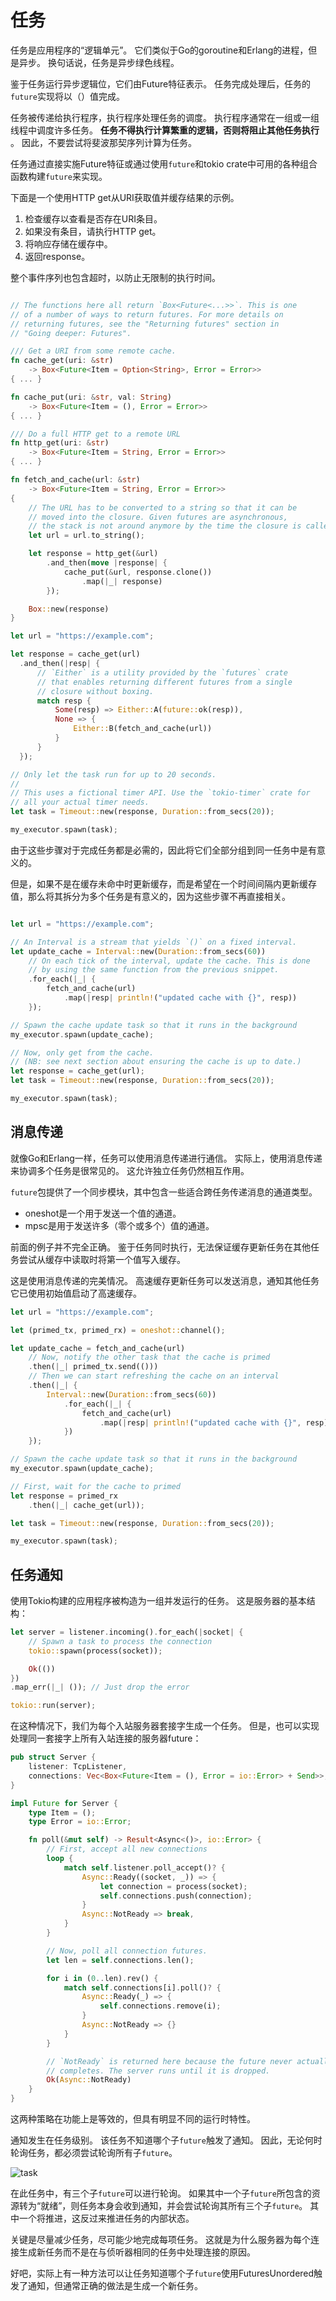 # 任务

任务是应用程序的“逻辑单元”。 它们类似于Go的goroutine和Erlang的进程，但是异步。 换句话说，任务是异步绿色线程。

鉴于任务运行异步逻辑位，它们由Future特征表示。 任务完成处理后，任务的`future`实现将以（）值完成。

任务被传递给执行程序，执行程序处理任务的调度。 执行程序通常在一组或一组线程中调度许多任务。 **任务不得执行计算繁重的逻辑，否则将阻止其他任务执行** 。 因此，不要尝试将斐波那契序列计算为任务。

任务通过直接实施Future特征或通过使用`future`和tokio crate中可用的各种组合函数构建`future`来实现。

下面是一个使用HTTP get从URI获取值并缓存结果的示例。

1. 检查缓存以查看是否存在URI条目。
2. 如果没有条目，请执行HTTP get。
3. 将响应存储在缓存中。
4. 返回response。

整个事件序列也包含超时，以防止无限制的执行时间。

```rust

// The functions here all return `Box<Future<...>>`. This is one
// of a number of ways to return futures. For more details on
// returning futures, see the "Returning futures" section in
// "Going deeper: Futures".

/// Get a URI from some remote cache.
fn cache_get(uri: &str)
    -> Box<Future<Item = Option<String>, Error = Error>>
{ ... }

fn cache_put(uri: &str, val: String)
    -> Box<Future<Item = (), Error = Error>>
{ ... }

/// Do a full HTTP get to a remote URL
fn http_get(uri: &str)
    -> Box<Future<Item = String, Error = Error>>
{ ... }

fn fetch_and_cache(url: &str)
    -> Box<Future<Item = String, Error = Error>>
{
    // The URL has to be converted to a string so that it can be
    // moved into the closure. Given futures are asynchronous,
    // the stack is not around anymore by the time the closure is called.
    let url = url.to_string();

    let response = http_get(&url)
        .and_then(move |response| {
            cache_put(&url, response.clone())
                .map(|_| response)
        });

    Box::new(response)
}

let url = "https://example.com";

let response = cache_get(url)
  .and_then(|resp| {
      // `Either` is a utility provided by the `futures` crate
      // that enables returning different futures from a single
      // closure without boxing.
      match resp {
          Some(resp) => Either::A(future::ok(resp)),
          None => {
              Either::B(fetch_and_cache(url))
          }
      }
  });

// Only let the task run for up to 20 seconds.
//
// This uses a fictional timer API. Use the `tokio-timer` crate for
// all your actual timer needs.
let task = Timeout::new(response, Duration::from_secs(20));

my_executor.spawn(task);
```

由于这些步骤对于完成任务都是必需的，因此将它们全部分组到同一任务中是有意义的。

但是，如果不是在缓存未命中时更新缓存，而是希望在一个时间间隔内更新缓存值，那么将其拆分为多个任务是有意义的，因为这些步骤不再直接相关。

```rust

let url = "https://example.com";

// An Interval is a stream that yields `()` on a fixed interval.
let update_cache = Interval::new(Duration::from_secs(60))
    // On each tick of the interval, update the cache. This is done
    // by using the same function from the previous snippet.
    .for_each(|_| {
        fetch_and_cache(url)
            .map(|resp| println!("updated cache with {}", resp))
    });

// Spawn the cache update task so that it runs in the background
my_executor.spawn(update_cache);

// Now, only get from the cache.
// (NB: see next section about ensuring the cache is up to date.)
let response = cache_get(url);
let task = Timeout::new(response, Duration::from_secs(20));

my_executor.spawn(task);
```

## 消息传递

就像Go和Erlang一样，任务可以使用消息传递进行通信。 实际上，使用消息传递来协调多个任务是很常见的。 这允许独立任务仍然相互作用。

`future`包提供了一个同步模块，其中包含一些适合跨任务传递消息的通道类型。

* oneshot是一个用于发送一个值的通道。
* mpsc是用于发送许多（零个或多个）值的通道。

前面的例子并不完全正确。 鉴于任务同时执行，无法保证缓存更新任务在其他任务尝试从缓存中读取时将第一个值写入缓存。

这是使用消息传递的完美情况。 高速缓存更新任务可以发送消息，通知其他任务它已使用初始值启动了高速缓存。

```rust
let url = "https://example.com";

let (primed_tx, primed_rx) = oneshot::channel();

let update_cache = fetch_and_cache(url)
    // Now, notify the other task that the cache is primed
    .then(|_| primed_tx.send(()))
    // Then we can start refreshing the cache on an interval
    .then(|_| {
        Interval::new(Duration::from_secs(60))
            .for_each(|_| {
                fetch_and_cache(url)
                    .map(|resp| println!("updated cache with {}", resp))
            })
    });

// Spawn the cache update task so that it runs in the background
my_executor.spawn(update_cache);

// First, wait for the cache to primed
let response = primed_rx
    .then(|_| cache_get(url));

let task = Timeout::new(response, Duration::from_secs(20));

my_executor.spawn(task);
```

## 任务通知

使用Tokio构建的应用程序被构造为一组并发运行的任务。 这是服务器的基本结构：

```rust
let server = listener.incoming().for_each(|socket| {
    // Spawn a task to process the connection
    tokio::spawn(process(socket));

    Ok(())
})
.map_err(|_| ()); // Just drop the error

tokio::run(server);
```

在这种情况下，我们为每个入站服务器套接字生成一个任务。 但是，也可以实现处理同一套接字上所有入站连接的服务器future：

```rust
pub struct Server {
    listener: TcpListener,
    connections: Vec<Box<Future<Item = (), Error = io::Error> + Send>>,
}

impl Future for Server {
    type Item = ();
    type Error = io::Error;

    fn poll(&mut self) -> Result<Async<()>, io::Error> {
        // First, accept all new connections
        loop {
            match self.listener.poll_accept()? {
                Async::Ready((socket, _)) => {
                    let connection = process(socket);
                    self.connections.push(connection);
                }
                Async::NotReady => break,
            }
        }

        // Now, poll all connection futures.
        let len = self.connections.len();

        for i in (0..len).rev() {
            match self.connections[i].poll()? {
                Async::Ready(_) => {
                    self.connections.remove(i);
                }
                Async::NotReady => {}
            }
        }

        // `NotReady` is returned here because the future never actually
        // completes. The server runs until it is dropped.
        Ok(Async::NotReady)
    }
}
```

这两种策略在功能上是等效的，但具有明显不同的运行时特性。

通知发生在任务级别。 该任务不知道哪个子`future`触发了通知。 因此，无论何时轮询任务，都必须尝试轮询所有子`future`。

![task](../../../static/imgs/task-layout.png)

在此任务中，有三个子`future`可以进行轮询。 如果其中一个子`future`所包含的资源转为“就绪”，则任务本身会收到通知，并会尝试轮询其所有三个子`future`。 其中一个将推进，这反过来推进任务的内部状态。

关键是尽量减少任务，尽可能少地完成每项任务。 这就是为什么服务器为每个连接生成新任务而不是在与侦听器相同的任务中处理连接的原因。

好吧，实际上有一种方法可以让任务知道哪个子`future`使用FuturesUnordered触发了通知，但通常正确的做法是生成一个新任务。
